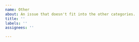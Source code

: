 ```yaml
---
name: Other
about: An issue that doesn't fit into the other categories.
title: ''
labels: ''
assignees: ''

---
```

